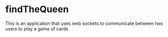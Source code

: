 # findTheQueen
This is an application that uses web sockets to communicate between two users to play a game of cards



